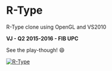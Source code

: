 # R-Type

R-Type clone using OpenGL and VS2010

**VJ - Q2 2015-2016 - FIB UPC**

See the play-though! :smile:
  
[![R-Type](https://img.youtube.com/vi/8NiInkep9wE/0.jpg)](https://www.youtube.com/watch?v=8NiInkep9wE)
